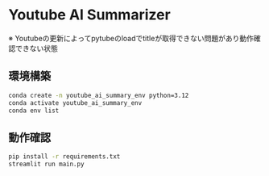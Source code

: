 # Youtube AI Summarizer

※ Youtubeの更新によってpytubeのloadでtitleが取得できない問題があり動作確認できない状態

## 環境構築

```bash
conda create -n youtube_ai_summary_env python=3.12
conda activate youtube_ai_summary_env
conda env list
```

## 動作確認

```bash
pip install -r requirements.txt
streamlit run main.py
```
